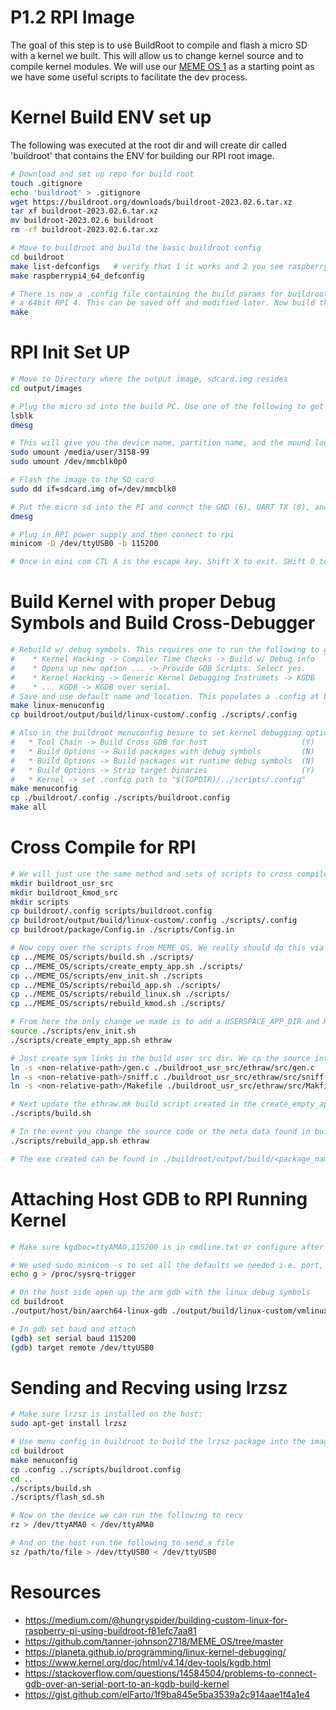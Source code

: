 # P1.2 RPI Image

The goal of this step is to use BuildRoot to compile and flash a micro SD with a kernel we built. This will allow us to change kernel source and to compile kernel modules. We will use our [MEME OS 1](https://github.com/tanner-johnson2718/MEME_OS) as a starting point as we have some useful scripts to facilitate the dev process.

# Kernel Build ENV set up

The following was executed at the root dir and will create dir called 'buildroot' that contains the ENV for building our RPI root image.

```bash
# Download and set up repo for build root
touch .gitignore
echo 'buildroot' > .gitignore
wget https://buildroot.org/downloads/buildroot-2023.02.6.tar.xz
tar xf buildroot-2023.02.6.tar.xz
mv buildroot-2023.02.6 buildroot
rm -rf buildroot-2023.02.6.tar.xz

# Move to buildroot and build the basic buildroot config
cd buildroot
make list-defconfigs   # verify that 1 it works and 2 you see raspberrypi4_64_defconfig
make raspberrypi4_64_defconfig

# There is now a .config file containing the build params for buildroot targeting
# a 64bit RPI 4. This can be saved off and modified later. Now build the image
make
```

# RPI Init Set UP

```bash
# Move to Directory where the output image, sdcard.img resides
cd output/images

# Plug the micro sd into the build PC. Use one of the following to get the device name
lsblk
dmesg

# This will give you the device name, partition name, and the mound location. Umount the partition and the mount location
sudo umount /media/user/3158-99
sudo umount /dev/mmcblk0p0

# Flash the image to the SD card
sudo dd if=sdcard.img of=/dev/mmcblk0

# Put the micro sd into the PI and connct the GND (6), UART TX (8), and UART RX (10) pins on the rpi to the UART to USB adapter. Plug USB adapter into build PC. Run the following to see the dev name
dmesg

# Plug in RPI power supply and then connect to rpi
minicom -D /dev/ttyUSB0 -b 115200

# Once in mini com CTL A is the escape key. Shift X to exit. SHift O to access options. In options->Serial Port you may have to turn off hardware flow control.
```

# Build Kernel with proper Debug Symbols and Build Cross-Debugger

```bash
# Rebuild w/ debug symbols. This requires one to run the following to get to the linux build menu. In this build menu we select the various options
#    * Kernel Hacking -> Compiler Time Checks -> Build w/ Debug info 
#    * Opens up new option ... -> Provide GDB Scripts. Select yes. 
#    * Kernel Hacking -> Generic Kernel Debugging Instrumets -> KGDB
#    * ... KGDB -> KGDB over serial.
# Save and use default name and location. This populates a .config at buildroot/output/build/linux-custom/.config. 
make linux-menuconfig
cp buildroot/output/build/linux-custom/.config ./scripts/.config

# Also in the buildroot menuconfig besure to set kernel debugging options found in in build options. Also be make sure a crosss debuger is built in toolchain options. All of these options are saved below when we copy off the buildroot .config into the scripts dir.
#   * Tool Chain -> Build Cross GDB for host                     (Y) 
#   * Build Options -> Build packages with debug symbols         (N)
#   * Build Options -> Build packages wit runtime debug symbols  (N)
#   * Build Options -> Strip target binaries                     (Y)
#   * Kernel -> set .config path to "$(TOPDIR)/../scripts/.config"
make menuconfig
cp ./buildroot/.config ./scripts/buildroot.config
make all 
```

# Cross Compile for RPI

```bash
# We will just use the same method and sets of scripts to cross compile a use space app as we did in MEME OS. Before we copy over our MEME_OS scripts, we need to do some set up:
mkdir buildroot_usr_src
mkdir buildroot_kmod_src
mkdir scripts
cp buildroot/.config scripts/buildroot.config
cp buildroot/output/build/linux-custom/.config ./scripts/.config
cp buildroot/package/Config.in ./scripts/Config.in

# Now copy over the scripts from MEME_OS. We really should do this via a git sub module, but we are lazy so assume MEME_OS is in the dir level as this repo and execute
cp ../MEME_OS/scripts/build.sh ./scripts/
cp ../MEME_OS/scripts/create_empty_app.sh ./scripts/
cp ../MEME_OS/scripts/env_init.sh ./scripts
cp ../MEME_OS/scripts/rebuild_app.sh ./scripts/
cp ../MEME_OS/scripts/rebuild_linux.sh ./scripts/
cp ../MEME_OS/scripts/rebuild_kmod.sh ./scripts/

# From here the only change we made is to add a USERSPACE_APP_DIR and KMOD_APP_DIR to env init and update all references to the user space app and kmod dirs to use this variable instead of a hard coded reference. Finally we used git rev 6d86e84 of MEME_OS for these scripts. Now we can set up our first user space app to be cross compild.
source ./scripts/env_init.sh
./scripts/create_empty_app.sh ethraw

# Just create sym links in the build user src dir. We cp the source into the buildroot dir so a symlink that points to the code in the Part 1.1 will suffice and mitigates severla copies floating around.
ln -s <non-relative-path>/gen.c ./buildroot_usr_src/ethraw/src/gen.c
ln -s <non-relative-path>/sniff.c ./buildroot_usr_src/ethraw/src/sniff.c
ln -s <non-relative-path>/Makefile ./buildroot_usr_src/ethraw/src/Makfile

# Next update the ethraw.mk build script created in the create_empty_app script. Update to match that names, paths, etc of building this program. From there we can build everything
./scripts/build.sh

# In the event you change the source code or the meta data found in buildroot_usr_src one can run the following to rebuild the app and the sd image containing the app
./scripts/rebuild_app.sh ethraw

# The exe created can be found in ./buildroot/output/build/<package_name>. But the rootfs shoud now have this exe saved in it, thus copying over the new image requires just reflashing the sd card or one can copy it using a flash drive or somthing. 
```

# Attaching Host GDB to RPI Running Kernel

```bash
# Make sure kgdboc=ttyAMA0,115200 is in cmdline.txt or configure after boot on PI echo ttyS0 > /sys/module/kgdboc/parameters/kgdboc. cmdline.txt is found in the rpi-firmware package and after build is found in the first partition on the bootable media.

# We used sudo minicom -s to set all the defaults we needed i.e. port, baud, hw flow control, etc. so we could just open minicom without setting this every time. use minicom to connect to the board and run
echo g > /proc/sysrq-trigger

# On the host side open up the arm gdb with the linux debug symbols
cd buildroot
./output/host/bin/aarch64-linux-gdb ./output/build/linux-custom/vmlinux

# In gdb set baud and attach
(gdb) set serial baud 115200
(gdb) target remote /dev/ttyUSB0
```

# Sending and Recving using lrzsz

```bash
# Make sure lrzsz is installed on the host:
sudo apt-get install lrzsz

# Use menu config in buildroot to build the lrzsz package into the image. It is under packages->networking. Save off the config, build and reflash the SD
cd buildroot
make menuconfig
cp .config ../scripts/buildroot.config
cd ..
./scripts/build.sh
./scripts/flash_sd.sh

# Now on the device we can run the following to recv
rz > /dev/ttyAMA0 < /dev/ttyAMA0

# And on the host run the following to send a file
sz /path/to/file > /dev/ttyUSB0 < /dev/ttyUSB0
```


# Resources

* https://medium.com/@hungryspider/building-custom-linux-for-raspberry-pi-using-buildroot-f81efc7aa81
* https://github.com/tanner-johnson2718/MEME_OS/tree/master
* https://planeta.github.io/programming/linux-kernel-debugging/
* https://www.kernel.org/doc/html/v4.14/dev-tools/kgdb.html
* https://stackoverflow.com/questions/14584504/problems-to-connect-gdb-over-an-serial-port-to-an-kgdb-build-kernel
* https://gist.github.com/elFarto/1f9ba845e5ba3539a2c914aae1f4a1e4